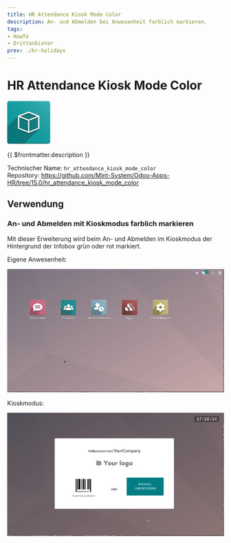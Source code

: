 ```yaml
---
title: HR Attendance Kiosk Mode Color
description: An- und Abmelden bei Anwesenheit farblich markieren.
tags:
- HowTo
- Drittanbieter
prev: ./hr-holidays
---
```

# HR Attendance Kiosk Mode Color
![icon_oms_box](attachments/icon_oms_box.png)

{{ $frontmatter.description }}

Technischer Name: `hr_attendance_kiosk_mode_color`\
Repository: <https://github.com/Mint-System/Odoo-Apps-HR/tree/15.0/hr_attendance_kiosk_mode_color>

## Verwendung

### An- und Abmelden mit Kioskmodus farblich markieren

Mit dieser Erweiterung wird beim An- und Abmelden im Kioskmodus der Hintergrund der Infobox grün oder rot markiert.

Eigene Anwesenheit:

![HR Attendance Kiosk Mode Color](attachments/HR%20Attendance%20Kiosk%20Mode%20Color%20MyAttendance.gif)

Kioskmodus:

![HR Attendance Kiosk Mode Color Kioskmode](attachments/HR%20Attendance%20Kiosk%20Mode%20Color%20Kioskmode.gif)